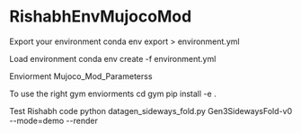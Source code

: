 # RishabhEnvMujocoMod

Export your environment
conda env export > environment.yml

Load environment
conda env create -f environment.yml

Enviorment Mujoco_Mod_Parameterss

To use the right gym enviorments
cd gym
pip install -e .

Test Rishabh code
python datagen_sideways_fold.py Gen3SidewaysFold-v0 --mode=demo --render
